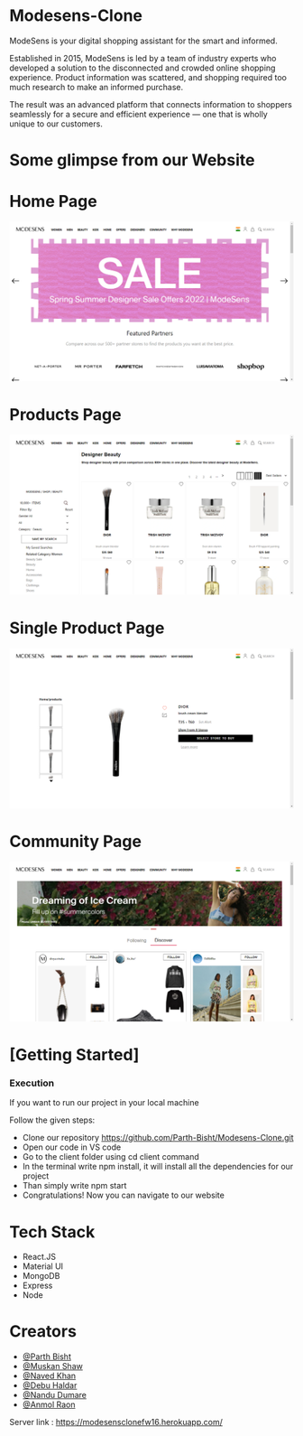 # Modesens-Clone

ModeSens is your digital shopping assistant for the smart and informed.

Established in 2015, ModeSens is led by a team of industry experts who developed a solution to the disconnected and crowded online shopping experience. Product information was scattered, and shopping required too much research to make an informed purchase.

The result was an advanced platform that connects information to shoppers seamlessly for a secure and efficient experience — one that is wholly unique to our customers.

# Some glimpse from our Website

<h1>Home Page</h1>
<img src="./Screenshots/HomePage.png" alt=""/>

<h1>Products Page</h1>
<img src="./Screenshots/ProductsPage.png" alt=""/>

<h1>Single Product Page</h1>
<img src="./Screenshots/SingleProductPage.png" alt=""/>

<h1>Community Page</h1>
<img src="./Screenshots/CommunityPage.png"/>

# [Getting Started]

<h3>Execution</h3>
<p>If you want to run our project in your local machine</p>
<p>Follow the given steps:</p>
<ul>
<li>Clone our repository <a href="https://github.com/Parth-Bisht/Modesens-Clone.git">https://github.com/Parth-Bisht/Modesens-Clone.git</a></li>
<li>Open our code in VS code</li>
<li>Go to the client folder using cd client command</li>
<li>In the terminal write npm install, it will install all the dependencies for our project</li>
<li>Than simply write npm start</li>
<li>Congratulations! Now you can navigate to our website</li>
</ul>

<h1>Tech Stack</h1>
<ul>
<li>React.JS</li>
<li>Material UI</li>
<li>MongoDB</li>
<li>Express</li>
<li>Node</li>
</ul>

# Creators

<ul>
  <li><a href="https://github.com/Parth-Bisht">@Parth Bisht</a></li>
  <li><a href="https://github.com/muskan2507">@Muskan Shaw</a></li>
  <li><a href="https://github.com/Navedphysicist">@Naved Khan</a></li>
  <li><a href="https://github.com/iamdebobrota">@Debu Haldar</a></li>
  <li><a href="https://github.com/Nandudumare">@Nandu Dumare</a></li>
  <li><a href="https://github.com/Anmolroan">@Anmol Raon</a></li>
</ul>




Server link : https://modesensclonefw16.herokuapp.com/


